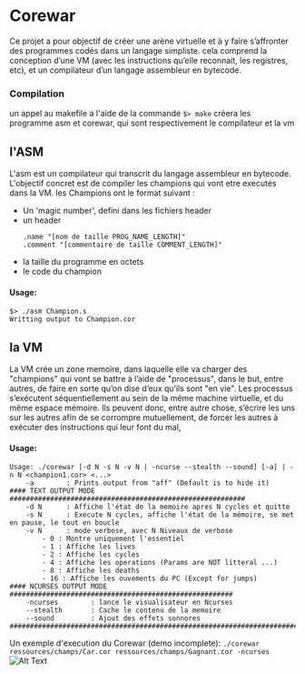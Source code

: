 # Corewar
Ce projet a pour objectif de créer une arène virtuelle et à y faire s’affronter des programmes codés dans un langage simpliste. cela comprend la conception d’une VM (avec les instructions qu’elle reconnait, les registres, etc), et un compilateur d’un langage assembleur en bytecode.  

### Compilation
un appel au makefile a l'aide de la commande ```$> make``` créera les programme asm et corewar, qui sont respectivement le compilateur et la vm
## l'ASM
L'asm est un compilateur qui transcrit du langage assembleur en bytecode.
L'objectif concret est de compiler les champions qui vont etre executés dans la VM.
les Champions ont le format suivant :
- Un 'magic number', defini dans les fichiers header 
- un header 
  ```
  .name "[nom de taille PROG_NAME_LENGTH]"
  .comment "[commentaire de taille COMMENT_LENGTH]"
  ```
- la taille du programme en octets
- le code du champion

#### Usage:
```
$> ./asm Champion.s
Writting output to Champion.cor
```
## la VM
La VM crée un zone memoire, dans laquelle elle va charger des "champions" qui vont se battre à l’aide de "processus", dans le but, entre autres, de faire en sorte qu’on dise d’eux qu’ils sont "en vie".
Les processus s’exécutent séquentiellement au sein de la même machine virtuelle, et du même espace mémoire. Ils peuvent donc, entre autre chose, s’écrire les uns sur les autres afin de se corrompre mutuellement, de forcer les autres à exécuter des instructions qui leur font du mal,

#### Usage:
```
Usage: ./corewar [-d N -s N -v N | -ncurse --stealth --sound] [-a] | -n N <champion1.cor> <...>
	-a        : Prints output from "aff" (Default is to hide it)
#### TEXT OUTPUT MODE ##########################################################
	-d N      : Affiche l'état de la memoire apres N cycles et quitte
	-s N      : Execute N cycles, affiche l'état de la mémoire, se met en pause, le tout en boucle
	-v N      : mode verbose, avec N Niveaux de verbose
		- 0 : Montre uniquement l'essentiel
		- 1 : Affiche les lives
		- 2 : Affiche les cycles
		- 4 : Affiche les operations (Params are NOT litteral ...)
		- 8 : Affiche les deaths
		- 16 : Affiche les ouvements du PC (Except for jumps)
#### NCURSES OUTPUT MODE #######################################################
	-ncurses        : lance le visualisateur en Ncurses
	--stealth       : Cache le contenu de la memoire
	--sound         : Ajout des effets sonnores
################################################################################
```

Un exemple d'execution du Corewar (demo incomplete):
``` ./corewar ressources/champs/Car.cor ressources/champs/Gagnant.cor -ncurses ```
![Alt Text](http://g.recordit.co/kt6BplOw47.gif)
